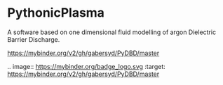 # PythonicPlasma
A software based on one dimensional fluid modelling of argon Dielectric Barrier Discharge.

https://mybinder.org/v2/gh/gabersyd/PyDBD/master

.. image:: https://mybinder.org/badge_logo.svg
 :target: https://mybinder.org/v2/gh/gabersyd/PyDBD/master

